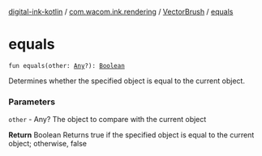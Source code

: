 [digital-ink-kotlin](../../index.md) / [com.wacom.ink.rendering](../index.md) / [VectorBrush](index.md) / [equals](./equals.md)

# equals

`fun equals(other: `[`Any`](https://kotlinlang.org/api/latest/jvm/stdlib/kotlin/-any/index.html)`?): `[`Boolean`](https://kotlinlang.org/api/latest/jvm/stdlib/kotlin/-boolean/index.html)

Determines whether the specified object is equal to the current object.

### Parameters

`other` - Any? The object to compare with the current object

**Return**
Boolean Returns true if the specified object is equal to the current object; otherwise, false

